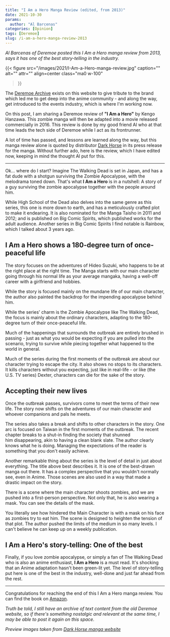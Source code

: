 ```yaml
---
title: "I Am a Hero Manga Review (edited, from 2013)"
date: 2021-10-30
params:
  author: "Al Barcenas"
categories: [Opinion]
tags: [Deremoe]
slug: /i-am-a-hero-manga-review-2013
---
```


_Al Barcenas of Deremoe posted this I Am a Hero manga review from 2013, says it has one of the best story-telling in the industry._

{{< figure
  src="/images/2021/I-Am-a-Hero-manga-review.jpg"
  caption=""
  alt="" attr="" 
  align=center class="ma0 w-100"
>}}

The [Deremoe Archive](/deremoe) exists on this website to give tribute to the brand which led me to get deep into the anime community - and along the way, get introduced to the events industry, which is where I'm working now.

On this post, I am sharing a Deremoe review of **"I Am a Hero"** by Kengo Hanzawa. This zombie manga will then be adapted into a movie released commercially in 2016. This review is done by my good friend Al who at that time leads the tech side of Deremoe while I act as its frontrunner.

A lot of time has passed, and lessons are learned along the way, but this manga review alone is quoted by distributor [Dark Horse](https://www.darkhorse.com/Blog/2136/dark-horse-release-i-am-hero-manga) in its press release for the manga. Without further ado, here is the review, which I have edited now, keeping in mind the thought Al put for this.

* * *

Ok... where do I start? Imagine The Walking Dead is set in Japan, and has a fat dude with a shotgun surviving the Zombie Apocalypse, with the melodrama toned down. That's what **I Am a Hero** is in a nutshell: A story of a guy surviving the zombie apocalypse together with the people around him.

While High School of the Dead also delves into the same genre as this series, this one is more down to earth, and has a meticulously crafted plot to make it endearing. It is also nominated for the Manga Taisho in 2011 and 2012; and is published on Big Comic Spirits, which published works for the adult audience. Another series in Big Comic Spirits I find notable is Rainbow, which I talked about 3 years ago.

## I Am a Hero shows a 180-degree turn of once-peaceful life

The story focuses on the adventures of Hideo Suzuki, who happens to be at the right place at the right time. The Manga starts with our main character going through his normal life as your average mangaka, having a well-off career with a girlfriend and hobbies.

While the story is focused mainly on the mundane life of our main character, the author also painted the backdrop for the impending apocalypse behind him.

While the series' charm is the Zombie Apocalypse like The Walking Dead, the focus is mainly about the ordinary characters, adapting to the 180-degree turn of their once-peaceful life.

Much of the happenings that surrounds the outbreak are entirely brushed in passing - just as what you would be expecting if you are pulled into the scenario, trying to survive while piecing together what happened to the world in general.

Much of the series during the first moments of the outbreak are about our character trying to escape the city. It also shows no stops to its characters. It kills characters without you expecting, just like in real-life - or like (the U.S. TV series) Dexter, characters can die for the sake of the story.

## Accepting their new lives

Once the outbreak passes, survivors come to meet the terms of their new life. The story now shifts on the adventures of our main character and whoever companions and pals he meets.

The series also takes a break and shifts to other characters in the story. One arc is focused on Taiwan in the first moments of the outbreak. The recent chapter breaks to a shut-in finding the society that shunned him disappearing, akin to having a clean blank slate. The author clearly knows what he is doing. Managing the expectations of the reader is something that you don't easily achieve.

Another remarkable thing about the series is the level of detail in just about everything. The title above best describes it. It is one of the best-drawn manga out there. It has a complex perspective that you wouldn't normally see, even in Anime. Those scenes are also used in a way that made a drastic impact on the story.

There is a scene where the main character shoots zombies, and we are pushed into a first-person perspective. Not only that, he is also wearing a mask. You can see the details of the mask.

You literally see how hindered the Main Character is with a mask on his face as zombies try to eat him. The scene is designed to heighten the tension of that plot. The author pushed the limits of the medium in so many levels. I can't believe he can keep up on a weekly publication.

## I Am a Hero's story-telling: One of the best

Finally, if you love zombie apocalypse, or simply a fan of The Walking Dead who is also an anime enthusiast, **I Am a Hero** is a must read. It's shocking that an Anime adaptation hasn't been green-lit yet. The level of story-telling put here is one of the best in the industry, well-done and just far ahead from the rest.

* * *

Congratulations for reaching the end of this I Am a Hero manga review. You can find the book on [Amazon](https://www.amazon.com/I-am-Hero-Omnibus-1/dp/1616559209/ref=sr_1_1?ie=UTF8&qid=1441817872&sr=8-1&keywords=i+am+a+hero+dark+horse).

_Truth be told, I still have an archive of text content from the old Deremoe website, so if there's something nostalgic and relevant at the same time, I may be able to post it again on this space._

_Preview images taken from [Dark Horse manga website](https://www.darkhorse.com/Books/25-142/I-Am-a-Hero-Omnibus-Volume-1-TPB)_
